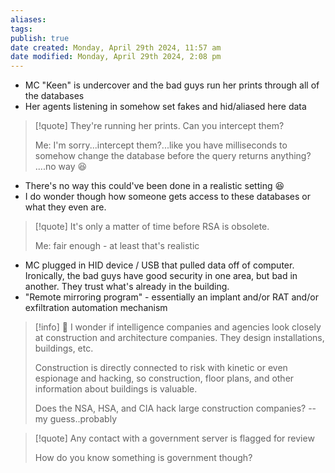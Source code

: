 ```yaml
---
aliases: 
tags: 
publish: true
date created: Monday, April 29th 2024, 11:57 am
date modified: Monday, April 29th 2024, 2:08 pm
---
```


- MC "Keen" is undercover and the bad guys run her prints through all of the databases
- Her agents listening in somehow set fakes and hid/aliased here data

> [!quote] They're running her prints.  Can you intercept them? 
> 
> Me: I'm sorry...intercept them?...like you have milliseconds to somehow change the database before the query returns anything? ....no way 😆

- There's no way this could've been done in a realistic setting 😆
- I do wonder though how someone gets access to these databases or what they even are.

> [!quote] It's only a matter of time before RSA is obsolete.   
> 
> Me: fair enough - at least that's realistic

- MC plugged in HID device / USB that pulled data off of computer.  Ironically, the bad guys have good security in one area, but bad in another.  They trust what's already in the building.
- "Remote mirroring program" - essentially an implant and/or RAT and/or exfiltration automation mechanism

> [!info] 🤔 I wonder if intelligence companies and agencies look closely at construction and architecture companies.  They design installations, buildings, etc.
> 
> Construction is directly connected to risk with kinetic or even espionage and hacking, so construction, floor plans, and other information about buildings is valuable.
> 
> Does the NSA, HSA, and CIA hack large construction companies? -- my guess..probably

> [!quote] Any contact with a government server is flagged for review
> 
> How do you know something is government though?


